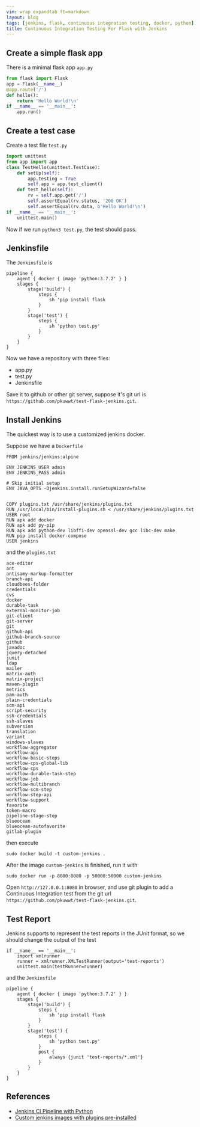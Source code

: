 ```yaml
---
vim: wrap expandtab ft=markdown
layout: blog
tags: [jenkins, flask, continuous integration testing, docker, python]
title: Continuous Integration Testing For Flask with Jenkins
---
```


## Create a simple flask app

There is a minimal flask app `app.py`

```python
from flask import Flask
app = Flask(__name__)
@app.route('/')
def hello():
    return 'Hello World!\n'
if __name__ == '__main__':
    app.run()
```

## Create a test case

Create a test file `test.py`
```python
import unittest
from app import app
class TestHello(unittest.TestCase):
    def setUp(self):
        app.testing = True
        self.app = app.test_client()
    def test_hello(self):
        rv = self.app.get('/')
        self.assertEqual(rv.status, '200 OK')
        self.assertEqual(rv.data, b'Hello World!\n')
if __name__ == '__main__':
    unittest.main()
```

Now if we run `python3 test.py`, the test should pass.

## Jenkinsfile

The `Jenkinsfile` is
```
pipeline {
    agent { docker { image 'python:3.7.2' } }
    stages {
        stage('build') {
            steps {
                sh 'pip install flask
            }
        }
        stage('test') {
            steps {
                sh 'python test.py'
            }
        }
    }
}
```

Now we have a repository with three files:

  * app.py
  * test.py
  * Jenkinsfile

Save it to github or other git server, suppose it's git url is `https://github.com/pkuwwt/test-flask-jenkins.git`.

## Install Jenkins

The quickest way is to use a customized jenkins docker.

Suppose we have a `Dockerfile`

```
FROM jenkins/jenkins:alpine

ENV JENKINS_USER admin
ENV JENKINS_PASS admin

# Skip initial setup
ENV JAVA_OPTS -Djenkins.install.runSetupWizard=false


COPY plugins.txt /usr/share/jenkins/plugins.txt
RUN /usr/local/bin/install-plugins.sh < /usr/share/jenkins/plugins.txt
USER root
RUN apk add docker
RUN apk add py-pip
RUN apk add python-dev libffi-dev openssl-dev gcc libc-dev make
RUN pip install docker-compose
USER jenkins
```

and the `plugins.txt`

```
ace-editor
ant
antisamy-markup-formatter
branch-api
cloudbees-folder
credentials
cvs
docker
durable-task
external-monitor-job
git-client
git-server
git
github-api
github-branch-source
github
javadoc
jquery-detached
junit
ldap
mailer
matrix-auth
matrix-project
maven-plugin
metrics
pam-auth
plain-credentials
scm-api
script-security
ssh-credentials
ssh-slaves
subversion
translation
variant
windows-slaves
workflow-aggregator
workflow-api
workflow-basic-steps
workflow-cps-global-lib
workflow-cps
workflow-durable-task-step
workflow-job
workflow-multibranch
workflow-scm-step
workflow-step-api
workflow-support
favorite
token-macro
pipeline-stage-step
blueocean
blueocean-autofavorite
gitlab-plugin
```

then execute
```
sudo docker build -t custom-jenkins .
```

After the image `custom-jenkins` is finished, run it with

```
sudo docker run -p 8080:8080 -p 50000:50000 custom-jenkins
```

Open `http://127.0.0.1:8080` in browser,
and use git plugin to add a Continuous Integration test from the git url `https://github.com/pkuwwt/test-flask-jenkins.git`.

## Test Report

Jenkins supports to represent the test reports in the JUnit format, so we should change the output of the test

```
if __name__ == '__main__':
    import xmlrunner
    runner = xmlrunner.XMLTestRunner(output='test-reports')
    unittest.main(testRunner=runner)
```

and the `Jenkinsfile`

```
pipeline {
    agent { docker { image 'python:3.7.2' } }
    stages {
        stage('build') {
            steps {
                sh 'pip install flask
            }
        }
        stage('test') {
            steps {
                sh 'python test.py'
            }
            post {
                always {junit 'test-reports/*.xml'}
            }
        }
    }
}
```

## References

  * [Jenkins CI Pipeline with Python](https://medium.com/@Joachim8675309/jenkins-ci-pipeline-with-python-8bf1a0234ec3)
  * [Custom jenkins images with plugins pre-installed](https://dev.to/rubiin/custom-jenkins-images-with-plugins-pre-installed-1pok)

